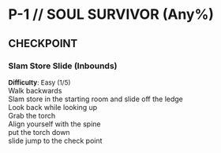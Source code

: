 # P-1 // SOUL SURVIVOR (Any%)

## CHECKPOINT

### Slam Store Slide (Inbounds)
<font size="2">
   <b>Difficulty</b>: Easy (1/5)
</font> <br/>
Walk backwards <br/>
Slam store in the starting room and slide off the ledge <br/>
Look back while looking up <br/>
Grab the torch <br/>
Align yourself with the spine <br/>
put the torch down <br/>
slide jump to the check point <br/>